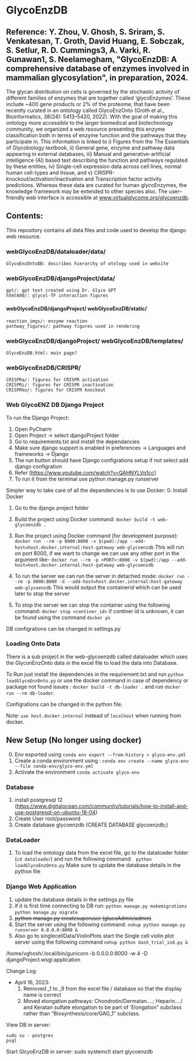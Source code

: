 # GlycoEnzDB

## Reference: Y. Zhou, V. Ghosh, S. Sriram, S. Venkatesan, T. Groth, David Huang, E. Sobczak, S. Setlur, R. D. Cummings3, A. Varki, R. Gunawan1, S. Neelamegham, "GlycoEnzDB: A comprehensive database of enzymes involved in mammalian glycosylation", in preparation, 2024.

The glycan distribution on cells is governed by the stochastic activity of different families of enzymes that are together called ‘glycoEnzymes’. These include ~400 gene products or 2% of the proteome, that have been recently curated in an ontology called GlycoEnzOnto (Groth et al., Bioinformatics, 38(24): 5413–5420, 2022). With the goal of making this ontology more accessible to the larger biomedical and biotechnology community, we organized a web resource presenting this enzyme classification both in terms of enzyme function and the pathways that they participate in. This information is linked to i) Figures from the The Essentials of Glycobiology textbook, ii) General gene, enzyme and pathway data appearing in external databases, iii) Manual and generative-artificial intelligence (AI) based text describing the function and pathways regulated by these entities, iv) Single-cell expression data across cell lines, normal human cell-types and tissue, and v) CRISPR-knockout/activation/inactivation and Transcription factor activity predictions. Whereas these data are curated for human glycoEnzymes, the knowledge framework may be extended to other species also. The user–friendly web interface is accessible at www.virtualglycome.org/glycoenzdb.

## Contents:
This repository contains all data files and code used to develop the django web resource.
### webGlycoEnzDB/dataloader/data/
	GlycoEnzOntoDB: describes hierarchy of otology used in website
### webGlycoEnzDB/djangoProject/data/
	gpt/: gpt text created using Dr. Glyco GPT
	html600/: glycol-TF interaction figures
#### webGlycoEnzDB/djangoProject/ webGlycoEnzDB/static/
	reaction_imgs/: enzyme reaction
	pathway_figures/: pathway figures used in rendering
### webGlycoEnzDB/djangoProject/ webGlycoEnzDB/templates/
	GlycoEnzDB.html: main page?
### webGlycoEnzDB/CRISPR/
	CRISPRa/: figures for CRISPR activation
	CRISPRi/: figures for CRISPR inactivation
	CRISPRko/: figures for CRISPR knockout


### Web GlycoENZ DB Django Project

To run the Django Project:
1. Open PyCharm
2. Open Project -> select djangoProject folder 
3. Go to requirements.txt and install the dependancies
4. Make sure django support is enabled in preferences -> Languages and frameworks -> Django
5. The run button should have Django configrations setup if not select add django configration
6. Refer [https://www.youtube.com/watch?v=QAHNYLVq1cc]
7. To run it from the terminal use python manage.py runserver


Simpler way to take care of all the dependencies is to use Docker:
0. Install Docker
1. Go to the django project folder
2. Build the project using Docker command:
``` docker build -t web-glycoenzdb . ```
3. Run the project using Docker command (for development purpose):
``` docker run --rm -p 8000:8000 -v $(pwd):/app --add-host=host.docker.internal:host-gateway web-glycoenzdb ```
This will run on port 8000, if we want to change we can use any other port in the argument like-
``` docker run --rm -p <PORT>:8000 -v $(pwd):/app --add-host=host.docker.internal:host-gateway web-glycoenzdb ```

4. To run the server we can run the server in detached mode:
``` docker run --rm -p 8000:8000 -d --add-host=host.docker.internal:host-gateway web-glycoenzdb ```
This would output the containerid which can be used later to stop the server
5. To stop the server we can stop the container using the following command:
``` docker stop <continer_id> ```
if continer id is unknown, it can be found using the command `docker ps`

DB configrations can be changed in settings.py


### Loading Onto Data
There is a sub project in the web-glycoenzdb called dataloader which uses the GlyconEnzOnto data in the excel file to load the data into Database.

To Run just install the dependencies in the requirement.txt and run `python loadGlycoEnzOnto.py` or use the docker command in case of dependency or package not found issues  :
` docker build -t db-loader . ` and run `docker run --rm db-loader`.

Configrations can be changed in the python file.


Note: `use host.docker.internal` instead of `localhost` when running from docker.

## New Setup (No longer using docker)
0. Env exported using ```conda env export --from-history > glyco-env.yml```
1. Create a conda environment using :
```conda env create --name glyco-env --file conda-env/glyco-env.yml```
2. Activate the environment
```conda activate glyco-env```

### Database

1. install postgresql 12 (https://www.digitalocean.com/community/tutorials/how-to-install-and-use-postgresql-on-ubuntu-18-04)
2. Create User root/password
3. Create database glycoenzdb (CREATE DATABASE glycoenzdb;)

### DataLoader
1. To load the ontology data from the excel file, go to the dataloader folder (```cd dataloader```) and run the following command:
    ``` python loadGlycoEnzOnto.py```
    Make sure to update the database details in the python file

### Django Web Application
1. update the database details in the settings.py file
2. if it is first time connecting to DB run:
    ```python manage.py makemigrations```
    ```python manage.py migrate```
3. ~~python manage.py createsuperuser (glucoAdmin/admin)~~
4. Start the server using the following command:
    ```nohup python manage.py runserver 0.0.0.0:8000 &```
5. Also go to singlecellData/ViolinPlots start the Single cell violin plot server using the following command
    ```nohup python dash_trial_ind.py &```
 

/home/vghosh/.local/bin/gunicorn -b 0.0.0.0:8000 -w 4 -D djangoProject.wsgi:application

Change Log:
- April 16, 2023: 
    1. Removed _1 to _9 from the excel file / database so that the display name is correct
    2. Moved elongation pathways: Chondrotin/Dermatan….; Heparin…./ and Keratan sulfate elongation to be part of ‘Elongation” subclass rather than “Biosynthesis/core/GAG_1” subclass.

View DB in server:
```
sudo su - postgres
psql
```

Start GlcyoEnzDB in server:
sudo systemctl start glycoenzdb
